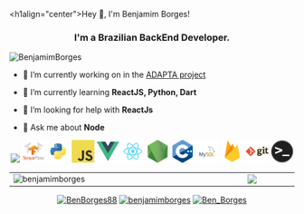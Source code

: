 
<h1align="center">Hey 👋, I'm Benjamim Borges!</h1>
<h3 align="center">I'm a Brazilian BackEnd Developer.</h3>
<p align="left"> <img src="https://komarev.com/ghpvc/?username=benjamimborges-github-username&color=green" alt="BenjamimBorges" /> </p>

- 🔭 I’m currently working on in the  [ADAPTA project](https://github.com/JuanPabllo/Adapta)

- 🌱 I’m currently learning **ReactJS, Python, Dart**

- 🤔 I’m looking for help with **ReactJs**

- 💬 Ask me about **Node**

<p align="center">
 <code><img height="40" src="https://pytorch.org/assets/images/pytorch-logo.png"></code>
<code><img height="40" src="https://raw.githubusercontent.com/github/explore/80688e429a7d4ef2fca1e82350fe8e3517d3494d/topics/tensorflow/tensorflow.png"></code>
<code><img height="40" src="https://raw.githubusercontent.com/github/explore/80688e429a7d4ef2fca1e82350fe8e3517d3494d/topics/python/python.png"></code>
<code><img height="40" src="https://raw.githubusercontent.com/github/explore/80688e429a7d4ef2fca1e82350fe8e3517d3494d/topics/javascript/javascript.png"></code>
<code><img height="40" src="https://raw.githubusercontent.com/github/explore/80688e429a7d4ef2fca1e82350fe8e3517d3494d/topics/vue/vue.png"></code>
<code><img height="40" src="https://raw.githubusercontent.com/github/explore/80688e429a7d4ef2fca1e82350fe8e3517d3494d/topics/react/react.png"></code>
<code><img height="40" src="https://raw.githubusercontent.com/github/explore/80688e429a7d4ef2fca1e82350fe8e3517d3494d/topics/nodejs/nodejs.png"></code>
<code><img height="40" src="https://raw.githubusercontent.com/github/explore/80688e429a7d4ef2fca1e82350fe8e3517d3494d/topics/cpp/cpp.png"></code>
<code><img height="40" src="https://raw.githubusercontent.com/github/explore/80688e429a7d4ef2fca1e82350fe8e3517d3494d/topics/mysql/mysql.png"></code>
<code><img height="40" src="https://raw.githubusercontent.com/github/explore/80688e429a7d4ef2fca1e82350fe8e3517d3494d/topics/firebase/firebase.png"></code>
<code><img height="40" src="https://raw.githubusercontent.com/github/explore/80688e429a7d4ef2fca1e82350fe8e3517d3494d/topics/git/git.png"></code>
<code><img height="40" src="https://raw.githubusercontent.com/github/explore/80688e429a7d4ef2fca1e82350fe8e3517d3494d/topics/terminal/terminal.png"></code>

<center>
  <table>
    <tr>
      <td><img width="400px" align="left" src="https://github-readme-stats.vercel.app/api/?username=BenjamimBorges&show_icons=true&theme=dark" alt="benjamimborges" /></td>
<td><img width="370px" align="left" src="https://github-readme-stats.vercel.app/api/top-langs/?username=BenjamimBorges&hide=html&layout=compact&theme=dark" /></td>
</tr>   
  </table>
</center>

<p align="center">
<a href="https://twitter.com/BenBorges88" target="blank"><img align="center" src="https://cdn.jsdelivr.net/npm/simple-icons@3.0.1/icons/twitter.svg" alt=" BenBorges88" height="20" width="20" /></a>
<a href="https://www.linkedin.com/in/benjamim-borges-2ba6251b5/" target="blank"><img align="center" src="https://cdn.jsdelivr.net/npm/simple-icons@3.0.1/icons/linkedin.svg" alt="benjamimborges" height="20" width="20" /></a>
<a href=https://www.instagram.com/borges.benjamim/" target="blank"><img align="center" src="https://cdn.jsdelivr.net/npm/simple-icons@3.0.1/icons/instagram.svg" alt="Ben_Borges" height="20" width="20" /></a>
</p>
